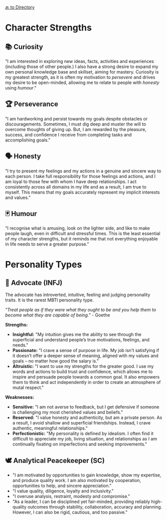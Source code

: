 [🔙 to Directory](README.md)

# Character Strengths

## 📚 Curiosity
"I am interested in exploring new ideas, facts, activities and experiences (including those of other people.) I also have a strong desire to expand my own personal knowledge base and skillset, aiming for mastery. Curiosity is my greatest strength, as it is often my motivation to *persevere* and drives my desire to be open-minded, allowing me to relate to people with *honesty* using *humour*."

## 🏆 Perseverance
"I am hardworking and persist towards my goals despite obstacles or discouragements. Sometimes, I must dig deep and muster the will to overcome thoughts of giving up. But, I am rewarded by the pleasure, success, and confidence I receive from completing tasks and accomplishing goals."

## 🗣️ Honesty
"I try to present my feelings and my actions in a genuine and sincere way to each person. I take full responsibility for those feelings and actions, and I am loyal to those few with whom I have deep relationships. I act consistently across all domains in my life and as a result, I am true to myself. This means that my goals accurately represent my implicit interests and values.”

## 🃏 Humour
"I recognise what is amusing, look on the lighter side, and like to make people laugh, even in difficult and stressful times. This is the least essential of my character strengths, but it reminds me that not everything enjoyable in life needs to serve a greater purpose."

# Personality Types

## 🧙 Advocate (INFJ)

The advocate has introverted, intuitive, feeling and judging personality traits. It is the rarest MBTI personality type.

*"Treat people as if they were what they ought to be and you help them to become what they are capable of being."* - Goethe

**Strengths:**
- **Insightful:** "My intuition gives me the ability to see through the superficial and understand people’s true motivations, feelings, and needs."
- **Passionate:** "I crave a sense of purpose in life. My job isn’t satisfying if it doesn’t offer a deeper sense of meaning, aligned with my values and goals – no matter how good the salary is."
- **Altruistic:** "I want to use my strengths for the greater good. I use my words and actions to build trust and confidence, which allows me to inspire and persuade people towards a common goal. It also empowers them to think and act independently in order to create an atmosphere of mutal respect."

**Weaknesses:**
- **Sensitive:** "I am not averse to feedback, but I get defensive if someone is challenging my most cherished values and beliefs."
- **Reserved:** "I value honesty and authenticity, but am a private person. As a result, I avoid shallow and superficial friendships. Instead, I crave authentic, meaningful relationships." 
- **Perfectionistic:** "My personality is defined by idealism. I often find it difficult to appreciate my job, living situation, and relationships as I am continually fixating on imperfections and seeking improvements."

## 🕊️ Analytical Peacekeeper (SC)

- "I am motivated by opportunities to gain knowledge, show my expertise, and produce quality work. I am also motivated by cooperation, opportunities to help, and sincere appreciation."
- "I value quality, diligence, loyalty and inclusivity."
- "I overuse analysis, restraint, modesty and compromise."
- "As a leader, I can be disciplined yet fair-minded, providing reliably high-quality outcomes through stability, collaboration, accuracy and planning. However, I can also be rigid, cautious, and too passive."
